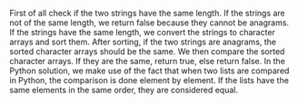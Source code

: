 First of all check if the two strings have the same length.
If the strings are not of the same length, we return false because they cannot be anagrams.
If the strings have the same length, we convert the strings to character arrays and sort them.
After sorting, if the two strings are anagrams, the sorted character arrays should be the same.
We then compare the sorted character arrays. If they are the same, return true, else return false.
In the Python solution, we make use of the fact that when two lists are compared in Python, 
the comparison is done element by element. If the lists have the same elements in the same order, 
they are considered equal.
